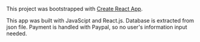 This project was bootstrapped with [Create React App](https://github.com/facebook/create-react-app).

This app was built with JavaScipt and React.js. Database is extracted from json file. Payment is handled with Paypal, so no user's information input needed.


